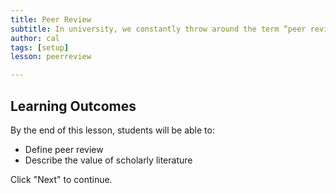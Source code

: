 ```yaml
---
title: Peer Review
subtitle: In university, we constantly throw around the term “peer review.” What does it mean, and why is it important? This lesson will show you why.
author: cal
tags: [setup]
lesson: peerreview

---
```


## Learning Outcomes

By the end of this lesson, students will be able to:

* Define peer review
* Describe the value of scholarly literature

Click "Next" to continue.

